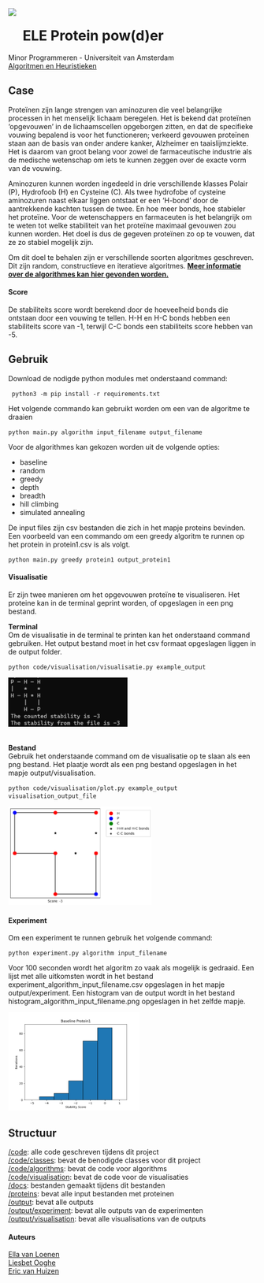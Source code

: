 <img align="left" src="https://upload.wikimedia.org/wikipedia/en/thumb/7/78/University_of_Amsterdam_logo.svg/750px-University_of_Amsterdam_logo.svg.png?20110613131626" height="70px">

# &nbsp; ELE Protein pow(d)er <br clear="left"/>

Minor Programmeren - Universiteit van Amsterdam \
[Algoritmen en Heuristieken](https://studiegids.uva.nl/xmlpages/page/2022-2023/zoek-vak/vak/99363)


## Case

Proteïnen zijn lange strengen van aminozuren die veel belangrijke processen in het menselijk lichaam beregelen. Het is bekend dat proteïnen ‘opgevouwen’ in de lichaamscellen opgeborgen zitten, en dat de specifieke vouwing bepalend is voor het functioneren; verkeerd gevouwen proteïnen staan aan de basis van onder andere kanker, Alzheimer en taaislijmziekte. Het is daarom van groot belang voor zowel de farmaceutische industrie als de medische wetenschap om iets te kunnen zeggen over de exacte vorm van de vouwing.

Aminozuren kunnen worden ingedeeld in drie verschillende klasses Polair (P), Hydrofoob (H) en Cysteine (C).
Als twee hydrofobe of cysteine aminozuren naast elkaar liggen ontstaat er een ‘H-bond’ door de aantrekkende kachten tussen de twee. En hoe meer bonds, hoe stabieler het proteïne. Voor de wetenschappers en farmaceuten is het belangrijk om te weten tot welke stabiliteit van het proteïne maximaal gevouwen zou kunnen worden. Het doel is dus de gegeven proteïnen zo op te vouwen, dat ze zo stabiel mogelijk zijn.

Om dit doel te behalen zijn er verschillende soorten algoritmes geschreven. Dit zijn random, constructieve en iteratieve algoritmes. [**Meer informatie over de algorithmes kan hier gevonden worden.**](https://github.com/Ella-cloud-max/ELE/tree/main/code/algorithms)

#### Score
De stabiliteits score wordt berekend door de hoeveelheid bonds die ontstaan door een vouwing te tellen. H-H en H-C bonds hebben een stabiliteits score van -1, terwijl C-C bonds een stabiliteits score hebben van -5.

## Gebruik
Download de nodigde python modules met onderstaand command:
```
 python3 -m pip install -r requirements.txt
```

Het volgende commando kan gebruikt worden om een van de algoritme te draaien

```
python main.py algorithm input_filename output_filename
```

Voor de algorithmes kan gekozen worden uit de volgende opties:
- baseline
- random
- greedy
- depth  
- breadth
- hill climbing
- simulated annealing


De input files zijn csv bestanden die zich in het mapje proteins bevinden. \
Een voorbeeld van een commando om een greedy algoritm te runnen op het protein in protein1.csv is als volgt.

```
python main.py greedy protein1 output_protein1
```

#### Visualisatie
Er zijn twee manieren om het opgevouwen proteïne te visualiseren. Het proteine kan in de terminal geprint worden, of opgeslagen in een png bestand.

**Terminal** \
Om de visualisatie in de terminal te printen kan het onderstaand command gebruiken. Het output bestand moet in het csv formaat opgeslagen liggen in de output folder.

```
python code/visualisation/visualisatie.py example_output
```

<img src="/docs/terminal_visualisation.png" height="100px">

\
**Bestand** \
Gebruik het onderstaande command om de visualisatie op te slaan als een png bestand. Het plaatje wordt als een png bestand opgeslagen in het mapje output/visualisation.

```
python code/visualisation/plot.py example_output visualisation_output_file
```
<img src="/docs/plot_visualisation.png" height="200px">

#### Experiment
Om een experiment te runnen gebruik het volgende command:

```
python experiment.py algorithm input_filename
```
Voor 100 seconden wordt het algoritm zo vaak als mogelijk is gedraaid. Een lijst met alle uitkomsten wordt in het bestand experiment_algorithm_input_filename.csv opgeslagen in het mapje output/experiment. Een histogram van de output wordt in het bestand histogram_algorithm_input_filename.png opgeslagen in het zelfde mapje.

<img src="/docs/histogram_example.png" height="200px">


## Structuur
[/code](https://github.com/Ella-cloud-max/ELE/tree/main/code): alle code geschreven tijdens dit project \
[/code/classes](https://github.com/Ella-cloud-max/ELE/tree/main/code/classes): bevat de benodigde classes voor dit project \
[/code/algorithms](https://github.com/Ella-cloud-max/ELE/tree/main/code/algorithms): bevat de code voor algorithms \
[/code/visualisation](https://github.com/Ella-cloud-max/ELE/tree/main/code/visualisation): bevat de code voor de visualisaties \
[/docs](https://github.com/Ella-cloud-max/ELE/tree/main/docs): bestanden gemaakt tijdens dit bestanden \
[/proteins](https://github.com/Ella-cloud-max/ELE/tree/main/proteins): bevat alle input bestanden met proteinen \
[/output](https://github.com/Ella-cloud-max/ELE/tree/main/output): bevat alle outputs \
[/output/experiment](https://github.com/Ella-cloud-max/ELE/tree/main/output/experiment): bevat alle outputs van de experimenten \
[/output/visualisation](https://github.com/Ella-cloud-max/ELE/tree/main/output): bevat alle visualisations van de outputs

#### Auteurs
[Ella van Loenen](https://github.com/Ella-cloud-max) \
[Liesbet Ooghe](https://github.com/liesbeto) \
[Eric van Huizen](https://github.com/Eric3107)
